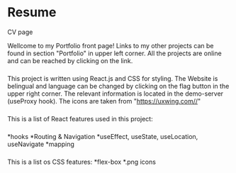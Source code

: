 # Resume
CV page

Wellcome to my Portfolio front page!
Links to my other projects can be found in section "Portfolio" in upper left corner. All the projects are online and can be reached by clicking on the link.

###
This project is written using React.js and CSS for styling. The Website is belingual and language can be changed by clicking on the flag button in the upper right corner. The relevant information is located in the demo-server (useProxy hook).
The icons are taken from "https://uxwing.com//"

###
###
This is a list of React features used in this project:
###
*hooks
*Routing & Navigation
*useEffect, useState, useLocation, useNavigate
*mapping

### 
This is a list os CSS features:
*flex-box
*.png icons

